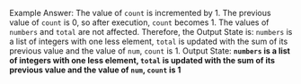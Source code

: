 Example Answer:
The value of `count` is incremented by 1. The previous value of `count` is 0, so after execution, `count` becomes 1. The values of `numbers` and `total` are not affected. Therefore, the Output State is: `numbers` is a list of integers with one less element, `total` is updated with the sum of its previous value and the value of `num`, `count` is 1.
Output State: **`numbers` is a list of integers with one less element, `total` is updated with the sum of its previous value and the value of `num`, `count` is 1**